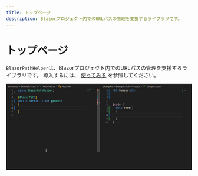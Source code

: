 ```yaml
---
title: トップページ
description: Blazorプロジェクト内でのURLパスの管理を支援するライブラリです。
---
```


# トップページ
`BlazorPathHelper`は、Blazorプロジェクト内でのURLパスの管理を支援するライブラリです。
導入するには、 [使ってみる](./GettingStarted/index.md) を参照してください。

![sample](../assets/sample.gif)


